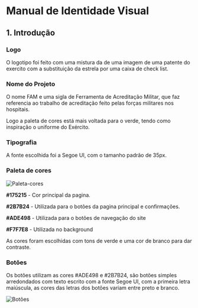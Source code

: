 # Manual de Identidade Visual
## 1. Introdução
### Logo

O logotipo foi feito com uma mistura da de uma imagem de uma patente do exercito com a substituição da estrela por uma caixa de check list. 

### Nome do Projeto

O nome FAM e uma sigla de Ferramenta de Acreditação Militar, que faz referencia ao trabalho de acreditação feito pelas forças militares nos hospitais.

Logo a paleta de cores está mais voltada para o verde, tendo como inspiração o uniforme do Exército.

### Tipografia

A fonte escolhida foi a Segoe UI, com o tamanho padrão de 35px.


### Paleta de cores

![Paleta-cores](https://imgur.com/yvMUCgs.jpg)

**#175215** - Cor principal da pagina.

**#2B7B24** - Utilizada para o botões da pagina principal e confirmações.

**#ADE498** - Utilizada para o botões de navegação do site

**#F7F7E8** - Utilizada no background

As cores foram escolhidas com tons de verde e uma cor de branco para dar contraste.

### Botões 

Os botões utilizam as cores #ADE498 e #2B7B24, são botões simples arredondados com texto escrito com a fonte Segoe UI, com a primeira letra maiúscula, as cores das letras dos botões variam entre preto e branco.

![Botões](https://imgur.com/cV63Los.jpg)
